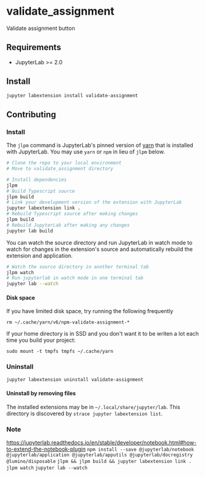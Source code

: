 # validate_assignment
Validate assignment button

## Requirements
* JupyterLab >= 2.0

## Install
```bash
jupyter labextension install validate-assignment
```

## Contributing

### Install
The `jlpm` command is JupyterLab's pinned version of
[yarn](https://yarnpkg.com/) that is installed with JupyterLab. You may use
`yarn` or `npm` in lieu of `jlpm` below.

```bash
# Clone the repo to your local environment
# Move to validate_assignment directory

# Install dependencies
jlpm
# Build Typescript source
jlpm build
# Link your development version of the extension with JupyterLab
jupyter labextension link .
# Rebuild Typescript source after making changes
jlpm build
# Rebuild JupyterLab after making any changes
jupyter lab build
```

You can watch the source directory and run JupyterLab in watch mode to watch for changes in the extension's source and automatically rebuild the extension and application.

```bash
# Watch the source directory in another terminal tab
jlpm watch
# Run jupyterlab in watch mode in one terminal tab
jupyter lab --watch
```

#### Disk space
If you have limited disk space, try running the following frequently
```
rm ~/.cache/yarn/v6/npm-validate-assignment-*
```

If your home directory is in SSD and you don't want it to be writen a lot
 each time you build your project:
```
sudo mount -t tmpfs tmpfs ~/.cache/yarn
```

### Uninstall
```bash
jupyter labextension uninstall validate-assignment
```

#### Uninstall by removing files
The installed extensions may be in `~/.local/share/jupyter/lab`. This directory
 is discovered by `strace jupyter labextension list`. 

### Note
https://jupyterlab.readthedocs.io/en/stable/developer/notebook.html#how-to-extend-the-notebook-plugin
`npm install --save @jupyterlab/notebook @jupyterlab/application @jupyterlab/apputils @jupyterlab/docregistry @lumino/disposable`
`jlpm && jlpm build && jupyter labextension link .`
`jlpm watch`
`jupyter lab --watch`

